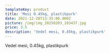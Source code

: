 ```yaml
---
templateKey: product
title: 'Mesi 0.45kg, plastikpurk'
date: 2021-12-28T13:35:00.000Z
picture: /img/img_20250203_183437.jpg
price: 3.5
description: 'Vedel mesi, 0.45kg, plastikpurk'
---
```

Vedel mesi, 0.45kg, plastikpurk
